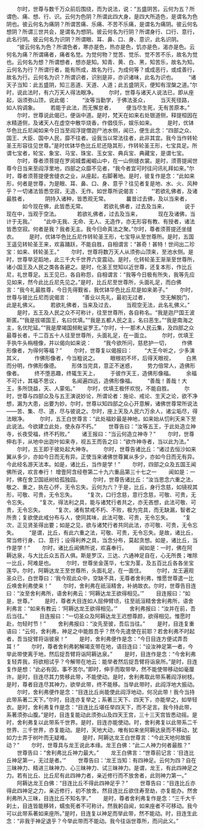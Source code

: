 <!-- { "loadSidebar": true } -->
　　尔时，世尊与数千万众前后围绕，而为说法，说：“五盛阴苦。云何为五？所谓色、痛、想、行、识。云何为色阴？所谓此四大身，是四大所造色，是谓名为色阴也。彼云何名为痛阴？所谓苦痛、乐痛、不苦不乐痛，是谓名为痛阴。彼云何名想阴？所谓三世共会，是谓名为想阴。彼云何名为行阴？所谓身行、口行、意行，此名行阴。彼云何名为识阴？所谓眼、耳、鼻、口、身、意识，此名识阴。
　　“彼云何名为色？所谓色者，寒亦是色，热亦是色，饥亦是色，渴亦是色。云何名为痛？所谓痛者，痛者名觉。为觉何物？觉苦、觉乐、觉不苦不乐，故名为觉也。云何名为想？所谓想者，想亦是知。知青、黄、白、黑，知苦乐，故名为知。云何名为行？所谓行者，能有所成，故名为行。为成何等？或成恶行，或成善行，故名为行。云何名为识？所谓识者，识别是非，亦识诸味，此名为识也。
　　“诸天子当知：此五盛阴，知三恶道、天道、人道；此五盛阴灭，便知有涅槃之道。”尔时，说此法时，有六万天人得法眼净。
　　尔时，世尊与诸天人说法已，即从座起，诣须弥山顶，说此偈：
　　“汝等当勤学，于佛法圣众，
　　当灭死径路，如人钩调象。
　　若能于此法，而无懈怠者，
　　便当尽生死，无有苦原本。”
　　尔时，世尊说此偈已，便诣中道。是时，梵天在如来右处银道侧，释提桓因在水精道侧，及诸天人在虚空中散华烧香，作倡伎乐，娱乐如来。
　　是时，优钵华色比丘尼闻如来今日当至阎浮提僧迦尸池水侧，闻已，便生此念：“四部之众、国王、大臣、国中人民，靡不往者。设我当以常法往者，此非其宜。我今当作转轮圣王形容往见世尊。”是时优钵华色比丘尼还隐其形，作转轮圣王形，七宝具足。所谓七宝者，轮宝、象宝、马宝、珠宝、玉女宝、典兵宝、典藏宝，是谓七宝。
　　尔时，尊者须菩提在罗阅城耆阇崛山中，在一山侧缝衣裳。是时，须菩提闻世尊今日当来至阎浮里地，四部之众靡不见者，“我今者宜可时往问讯礼拜如来。”尔时，尊者须菩提便舍缝衣之业，从座起，右脚著地。是时，彼复作是念：“此如来形，何者是世尊，为是眼、耳、鼻、口、身、意乎？往见者复是地、水、火、风种乎？一切诸法皆悉空寂，无造、无作。如世尊所说偈言：
　　“‘若欲礼佛者，及诸最胜者，
　　　阴持入诸种，皆悉观无常。
　　　曩昔过去佛，及以当来者，
　　　如今现在佛，此皆悉无常。
　　　若欲礼佛者，过去及当来，
　　　说于现在中，当观于空法。
　　　若欲礼佛者，过去及当来，
　　　现在及诸佛，当计于无我。’
　　“此中无我、无命、无人、无造作，亦无形容有教、有授者，诸法皆悉空寂。何者是我？我者无主。我今归命真法之聚。”尔时，尊者须菩提还坐缝衣。
　　是时，优钵华色比丘尼作转轮圣王形，七宝导从至世尊所。是时，五国王遥见转轮圣王来，欢喜踊跃，不能自胜，自相谓言：“甚奇！甚特！世间出二珍宝：如来、转轮圣王。”
　　尔时，世尊将数万天人从须弥山顶来，至池水侧。是时，世尊举足蹈地，此三千大千世界六变震动。是时，化转轮圣王渐渐至世尊所，诸小国王及人民之类各各避之。是时，化圣王觉知以近世尊，还复本形，作比丘尼，礼世尊足。五王见已，各自称怨，自相谓言：“我等今日极有所失，我等先应见如来，然今此比丘尼先见之。”是时，比丘尼至世尊所，头面礼足，而白佛言：“我今礼最胜尊，今日先得觐省，我优钵华色比丘尼是如来弟子。”
　　尔时，世尊与彼比丘尼而说偈言：
　　“善业以先礼，最初无过者，
　　空无解脱门，此是礼佛义。
　　若欲礼佛者，当来及过去，
　　当观空无法，此名礼佛义。”
　　是时，五王及人民之众不可称计，往至世尊所，各自称名。“我是迦尸国王波斯匿。”“我是拔嗟国王，名曰优填。”“我是五都人民之主，名曰恶生。”“我是南海之主，名优陀延。”“我是摩竭国频毗娑罗王。”尔时，十一那术人民云集，及四部之众最尊长者，千二百五十人往至世尊所，头面礼足，在一面立。
　　尔时，优填王手执牛头栴檀像，并以偈向如来说：
　　“我今欲所问，慈悲护一切，
　　作佛形像者，为得何等福？”
　　尔时，世尊复以偈报曰：
　　“大王今听之，少多演其义，
　　作佛形像者，今当粗说之。
　　眼根初不坏，后得天眼视，
　　白黑而分明，作佛形像德。
　　形体当完具，意正不迷惑，
　　势力倍常人，造佛形像者。
　　终不堕恶趣，终辄生天上，
　　于彼作天王，造佛形像福。
　　余福不可计，其福不思议，
　　名闻遍四远，造佛形像福。
　　“善哉！善哉！大王，多所饶益，天、人蒙佑。”
　　尔时，优填王极怀欢悦，不能自胜。
　　尔时，世尊与四部众及与五王演说妙论，所谓论者：施论、戒论、生天之论，欲不净想，漏为大患，出要为妙。尔时，世尊以知四部之众心开意解，诸佛世尊常所说法——苦、集、尽、道，尽与彼说之。尔时，座上天及人民六万余人，诸尘垢尽，得法眼净。
　　尔时，五王白世尊言：“此处福妙最是神地，如来始从忉利天来下至此说法。今欲建立此处，使永存不朽。”
　　世尊告曰：“汝等五王，于此处造立神寺，长夜受福，终不朽败。”
　　诸王报曰：“当云何造立神寺？”
　　尔时，世尊伸右手，从地中出迦叶如来寺，视五王而告之曰：“欲作神寺者，当以此为法。”
　　尔时，五王即于彼处起大神寺。
　　尔时，世尊告诸比丘：“诸过去恒沙如来翼从多少，亦如今日而无有异。正使当来诸佛世尊翼从多少，亦如今日而无有异。今此经名游天法本。如是，诸比丘，当作是学！”
　　尔时，四部之众及五国王闻佛所说，欢言奉行！
增壹阿含经卷第二十九六重品第三十七之一
　　闻如是：一时，佛在舍卫国祇树给孤独园。
　　尔时，世尊告诸比丘：“汝当思念六重之法，敬之、重之，执在心怀，无令忘失。云何为六？于是，比丘，身行念慈，如镜视其形，可敬、可贵，无令忘失。
　　“复次，口行念慈，意行念慈，可敬、可贵，无令忘失。
　　“复次，得法利之具，能与诸梵行者共之，亦无吝想，此法可敬、可贵，无令忘失。
　　“复次，诸有禁戒不朽、不败，极为完具，而无缺漏，智者之所贵；复欲使此戒分布与人，使同其味，此法可敬、可贵，无令忘失。
　　“复次，正见贤圣得出要；如是之见，欲与诸梵行者共同此法，亦可敬、可贵，无令忘失。
　　“是谓，比丘，有此六重之法，可敬、可贵，无令忘失。是故，诸比丘，常当修行身、口、意行；设得利养之具，当念分布，莫起贪想。如是，诸比丘，当作是学！”
　　尔时，诸比丘闻佛所说，欢喜奉行。
　　闻如是：一时，佛在阿耨达泉，与大比丘众五百人俱。斯是罗汉，三达、六通神足自在，心无所畏；唯除一比丘，阿难是也。
　　尔时，世尊坐金莲华，七宝为茎，及五百比丘各各坐宝莲华。尔时，阿耨达龙王至世尊所，头面礼足，在一面住。
　　尔时，龙王遍观圣众已，白世尊曰：‘我今观此众中，空缺不具，无尊者舍利弗，惟愿世尊遣一比丘唤舍利弗使来！”
　　尔时，舍利弗在祇洹精舍，补纳故衣。尔时，世尊告目连曰：“汝至舍利弗所，语舍利弗云：‘阿耨达龙王欲得相见。’”
　　目连报曰：“如是，世尊。”
　　是时，尊者大目连如人屈伸臂顷，往至祇洹精舍舍利弗所，语舍利弗言：“如来有教云：‘阿耨达龙王欲得相见。’”
　　舍利弗报曰：“汝并在前，吾后当往。”
　　目连报曰：“一切圣众及阿耨达龙王迟想尊颜，欲得相见。惟愿时赴，勿轻时节！”
　　舍利弗报曰：“汝先至彼，吾后当往。”
　　是时，目连复重语曰：“云何，舍利弗，神足之中能胜吾乎？然今先遣使在前耶？若舍利弗不时起者，吾当捉臂将诣彼泉！”
　　是时，舍利弗便作是念：“今日目连方便试弄吾耳！”
　　尔时，尊者舍利弗躬解竭支带在地，语目连曰：“设汝神足第一者，今举此带使离于地，然后捉吾臂将诣阿耨达泉。”
　　是时，目连作是念：“今舍利弗复轻弄我，将欲相试乎？今解带在地云：能举者然后捉吾臂将诣泉所。”是时，目连复作是想：“此必有因，事不苦尔。”即时，伸手而取带举，然不能使带移动如毫厘许。是时，目连尽其力势移此带，不能使动。是时，舍利弗取此带系著阎浮树枝。是时，尊者目连尽其神力，欲举此带，终不能移。当举此带时，此阎浮地大振动。
　　尔时，舍利弗便作是念：“目连比丘尚能使此阎浮地动，何况此带！我今当持此带系著二天下。”尔时，目连亦复举之；系著三天下、四天下，亦能举之，如举轻衣。是时，舍利弗复作是念：“目连比丘堪任举四天下，而不足言。我今持此带，系著须弥山腹。”是时，目连复能动此须弥山及四天王宫，三十三天宫皆悉动摇。是时，舍利弗复以此带系千世界。是时，目连亦能使动。时，舍利弗复以此带系二千世界、三千世界，亦复能动。是时，天地大动，唯有如来坐阿耨达泉而不移动，犹如力士弄于树叶而无疑难。
　　是时，阿耨达龙王白世尊言：“今此天地何故振动？”
　　尔时，世尊具与龙王说此本缘。龙王白佛：“此二人神力何者最胜？”
　　世尊告曰：“舍利弗比丘神力最大。”
　　龙王白佛言：“世尊前记言：‘目连比丘神足第一，无过是者。’”
　　世尊告曰：‘龙王当知：有四神足。云何为四？自在三昧神力、精进三昧神力、心三昧神力、试三昧神力。是谓，龙王，有此四神足之力。若有比丘、比丘尼有此四神力者，亲近修行而不放舍者，此则神力第一。”
　　阿耨达龙王白佛：“目连比丘不得此四神足乎？”
　　世尊告曰：“目连比丘亦得此四神足之力，亲近修行，初不放舍。然目连比丘欲住寿至劫，亦复能办。然舍利弗所入三昧，目连比丘不知名字。”
　　是时，尊者舍利弗复作是念：“三千大千刹土，目连皆能移转，蠕虫死者不可称计。然我躬自闻，如来座者不可移动。我今可以此带系著如来座所。”是时，目连复以神足而举此带，然不能动。时，目连生此念：“非我于神足退乎？今举此带而不能动。我今往诣世尊所，而问此义。”
